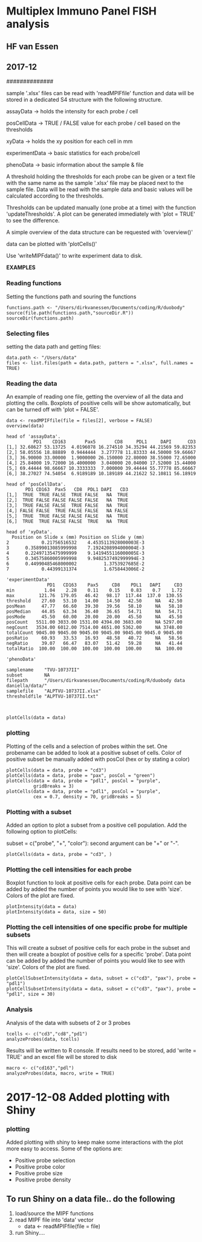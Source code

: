 # Multiplex Immuno Panel FISH analysis
## HF van Essen
## 2017-12

##############

sample '.xlsx' files can be read with 'readMPIFfile' function and data will be stored in 
a dedicated S4 structure with the following structure.

assayData -> holds the intensity for each probe / cell

posCellData -> TRUE / FALSE value for each probe / cell based on the thresholds

xyData -> holds the xy position for each cell in mm

experimentData -> basic statistics for each probe/cell

phenoData -> basic information about the sample & file

A threshold holding the thresholds for each probe can be given or a text file with the 
same name as the sample '.xlsx' file may be placed next to the sample file. Data will be 
read with the sample data and basic values will be calculated according to the thresholds.

Thresholds can be updated manually (one probe at a time) with the function 'updateThresholds'.
A plot can be generated immediately with 'plot = TRUE' to see the difference.

A simple overview of the data structure can be requested with 'overview()'

data can be plotted with 'plotCells()'

Use 'writeMIPFdata()' to write experiment data to disk.

**EXAMPLES**

### Reading functions

Setting the functions path and souring the functions

```
functions.path <- "/Users/dirkvanessen/Documents/coding/R/duobody"
source(file.path(functions.path,"sourceDir.R"))
sourceDir(functions.path)
```

### Selecting files

setting the data path and getting files:
```
data.path <- "/Users/data"
files <- list.files(path = data.path, pattern = ".xlsx", full.names = TRUE)
```

### Reading the data

An example of reading one file, getting the overview of all the data and plotting the cells. Boxplots of 
positive cells will be show automatically, but can be turned off with 'plot = FALSE'.
```
data <- readMPIFfile(file = files[2], verbose = FALSE)
overview(data)

head of 'assayData'.
          PD1    CD163       Pax5       CD8     PDL1     DAPI      CD3
[1,] 32.68627 53.13725  4.0196078 16.274510 34.35294 44.21569 59.82353
[2,] 58.05556 18.88889  0.9444444  3.277778 11.83333 44.50000 59.66667
[3,] 36.90000 33.00000  1.9000000 26.150000 22.80000 38.55000 72.65000
[4,] 25.84000 19.72000 16.4000000  3.040000 20.04000 17.52000 15.44000
[5,] 69.44444 98.66667 10.3333333  7.000000 39.44444 55.77778 85.66667
[6,] 38.27027 74.54054  6.9189189 10.189189 44.21622 52.10811 56.18919

head of 'posCellData'.
       PD1 CD163  Pax5   CD8  PDL1 DAPI   CD3
[1,]  TRUE  TRUE FALSE  TRUE FALSE   NA  TRUE
[2,]  TRUE FALSE FALSE FALSE FALSE   NA  TRUE
[3,]  TRUE FALSE FALSE  TRUE FALSE   NA  TRUE
[4,] FALSE FALSE  TRUE FALSE FALSE   NA FALSE
[5,]  TRUE  TRUE FALSE FALSE FALSE   NA  TRUE
[6,]  TRUE  TRUE FALSE FALSE  TRUE   NA  TRUE

head of 'xyData'.
  Position on Slide x (mm) Position on Slide y (mm)
2            0.21756516532    4.4535113928000003E-3
3      0.35899013085999998    7.1924208994000004E-3
4      0.22497135475999999    9.1419455116000005E-3
5      0.34575860005999998    9.9482537492999994E-3
6      0.44990485468000002          1.3753927685E-2
7            0.44399131374          1.6758443006E-2

'experimentData'
               PD1   CD163    Pax5     CD8    PDL1   DAPI     CD3
min           1.04    2.28    0.11    0.15    0.83    0.7    1.72
max         121.76  179.05   46.42   98.17  117.44  137.0  130.55
threshold    27.60   53.10   14.00   14.50   42.50     NA   42.50
posMean      47.77   66.60   39.30   39.56   58.10     NA   58.10
posMedian    44.85   63.34   36.40   36.65   54.71     NA   54.71
posMode      45.50   60.00   20.00   20.00   45.50     NA   45.50
posCount   5511.00 3033.00 1531.00 4394.00 3683.00     NA 5297.00
negCount   3534.00 6012.00 7514.00 4651.00 5362.00     NA 3748.00
totalCount 9045.00 9045.00 9045.00 9045.00 9045.00 9045.0 9045.00
posRatio     60.93   33.53   16.93   48.58   40.72     NA   58.56
negRatio     39.07   66.47   83.07   51.42   59.28     NA   41.44
totalRatio  100.00  100.00  100.00  100.00  100.00     NA  100.00

'phenoData'
                                                                                  
samplename    "TVU-10737II"                                                       
subset        NA                                                                  
filepath      "/Users/dirkvanessen/Documents/coding/R/duobody data daniella/data/"
samplefile    "ALPTVU-10737II.xlsx"                                               
thresholdfile "ALPTVU-10737II.txt" 



plotCells(data = data)
```

### plotting

Plotting of the cells and a selection of probes within the set. 
One probename can be added to look at a positive subset of cells.
Color of  positive subset be manually added with posCol (hex or by stating a color)

```
plotCells(data = data, probe = "cd3")
plotCells(data = data, probe = "pax", posCol = "green")
plotCells(data = data, probe = "pdl1", posCol = "purple", 
          gridBreaks = 3)
plotCells(data = data, probe = "pdl1", posCol = "purple", 
          cex = 0.7, density = 70, gridBreaks = 5)
```
### Plotting with a subset
Added an option to plot a subset from a positive cell population. Add the following option to plotCells: 

subset = c("probe", "+", "color"): second argument can be "+" or "-".

```
plotCells(data = data, probe = "cd3", )

```


### Plotting the cell intensities for each probe

Boxplot function to look at positive cells for each probe. Data point can be added by added the number of points 
you would like to see with 'size'. Colors of the plot are fixed.

```
plotIntensity(data = data)
plotIntensity(data = data, size = 50)

```

### Plotting the cell intensities of one specific probe for multiple subsets

This will create a subset of positive cells for each probe in the subset and then will create 
a boxplot of positive cells for a specific 'probe'. Data point can be added by added the number of points 
you would like to see with 'size'. Colors of the plot are fixed.


``` 
plotCellSubsetIntensity(data = data, subset = c("cd3", "pax"), probe = "pdl1")
plotCellSubsetIntensity(data = data, subset = c("cd3", "pax"), probe = "pdl1", size = 30)

```


### Analysis 

Analysis of the data with subsets of 2 or 3 probes
```
tcells <- c("cd3","cd8","pd1")
analyzeProbes(data, tcells)
```
Results will be written to R console.
If results need to be stored, add 'write = TRUE' and an excel file will be stored to disk

```
macro <- c("cd163","pdl")
analyzeProbes(data, macro, write = TRUE)
```

# 2017-12-08 Added plotting with Shiny

### plotting 

Added plotting with shiny to keep make some interactions with the plot more easy to access. Some of the options are:
* Positive probe selection
* Positive probe color
* Positive probe size
* Positive probe density

## To run Shiny on a data file.. do the following
1. load/source the MIPF functions
2. read MIPF file into 'data' vector
   * data <- readMPIFfile(file = file)
3. run Shiny....
